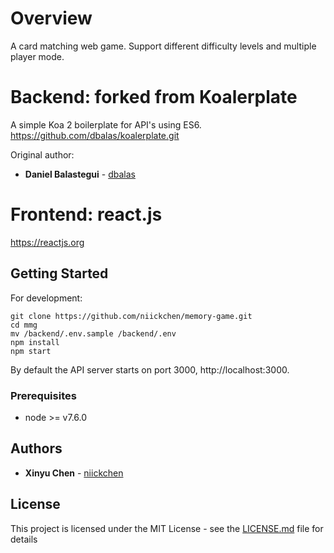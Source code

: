 # Overview
A card matching web game. Support different difficulty levels and multiple player mode.

# Backend: forked from Koalerplate
A simple Koa 2 boilerplate for API's using ES6.
https://github.com/dbalas/koalerplate.git

Original author: 
* **Daniel Balastegui** - [dbalas](https://github.com/dbalas)

# Frontend: react.js
https://reactjs.org

## Getting Started

For development:

```
git clone https://github.com/niickchen/memory-game.git
cd mmg
mv /backend/.env.sample /backend/.env
npm install
npm start
```

By default the API server starts on port 3000, http://localhost:3000.

### Prerequisites

* node >= v7.6.0

## Authors

* **Xinyu Chen** - [niickchen](https://github.com/niickchen)

## License

This project is licensed under the MIT License - see the [LICENSE.md](LICENSE.md) file for details
